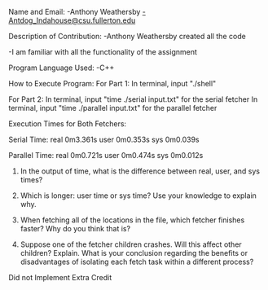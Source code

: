 Name and Email:
-Anthony Weathersby
-Antdog_Indahouse@csu.fullerton.edu

Description of Contribution:
-Anthony Weathersby created all the code

-I am familiar with all the functionality of the assignment

Program Language Used:
-C++

How to Execute Program:
For Part 1:
In terminal, input "./shell"

For Part 2:
In terminal, input "time ./serial input.txt" for the serial fetcher
In terminal, input "time ./parallel input.txt" for the parallel fetcher

Execution Times for Both Fetchers:

Serial Time:
real    0m3.361s
user    0m0.353s
sys     0m0.039s

Parallel Time:
real    0m0.721s
user    0m0.474s
sys     0m0.012s

1. In the output of time, what is the difference between real, user, and sys times?

2. Which is longer: user time or sys time? Use your knowledge to explain why.

3. When fetching all of the locations in the file, which fetcher finishes faster? Why do you
think that is?

4. Suppose one of the fetcher children crashes. Will this affect other children? Explain.
What is your conclusion regarding the benefits or disadvantages of isolating each fetch
task within a different process?


Did not Implement Extra Credit
